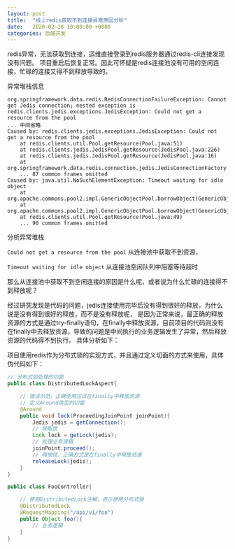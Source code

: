```yaml
---
layout: post
title:  "线上redis获取不到连接异常原因分析"
date:   2020-02-18 10:00:00 +0800
categories: 后端开发
---
```


redis异常，无法获取到连接，运维直接登录到redis服务器通过redis-cli连接发现没有问题。
项目重启后恢复正常。因此可怀疑是redis连接池没有可用的空闲连接，忙碌的连接又得不到释放导致的。

异常堆栈信息

```
org.springframework.data.redis.RedisConnectionFailureException: Cannot get Jedis connection; nested exception is redis.clients.jedis.exceptions.JedisException: Could not get a resource from the pool
... 中间省略
Caused by: redis.clients.jedis.exceptions.JedisException: Could not get a resource from the pool
	at redis.clients.util.Pool.getResource(Pool.java:51)
	at redis.clients.jedis.JedisPool.getResource(JedisPool.java:226)
	at redis.clients.jedis.JedisPool.getResource(JedisPool.java:16)
	at org.springframework.data.redis.connection.jedis.JedisConnectionFactory.fetchJedisConnector(JedisConnectionFactory.java:194)
	... 87 common frames omitted
Caused by: java.util.NoSuchElementException: Timeout waiting for idle object
	at org.apache.commons.pool2.impl.GenericObjectPool.borrowObject(GenericObjectPool.java:449)
	at org.apache.commons.pool2.impl.GenericObjectPool.borrowObject(GenericObjectPool.java:363)
	at redis.clients.util.Pool.getResource(Pool.java:49)
	... 90 common frames omitted
```

分析异常堆栈

`Could not get a resource from the pool` 从连接池中获取不到资源，

`Timeout waiting for idle object` 从连接池空闲队列中阻塞等待超时

那么从连接池中获取不到空闲连接的原因是什么呢，或者说为什么忙碌的连接得不到释放呢？

经过研究发现是代码的问题，jedis连接使用完毕后没有得到很好的释放，为什么说是没有得到很好的释放，而不是没有释放呢，
是因为正常来说，最正确的释放资源的方式是通过try-finally语句，在finally中释放资源，目前项目的代码则没有在finally中去释放资源，导致的问题是中间执行的业务逻辑发生了异常，然后释放资源的代码得不到执行。
具体分析如下：

项目使用redis作为分布式锁的实现方式，并且通过定义切面的方式来使用，具体伪代码如下：

```java
// 分布式锁处理的切面
public class DistributedLockAspect{

    // 错误示范，正确使用应该在finally中释放资源
    // 定义Around类型的切面
    @Around
    public void lock(ProceedingJoinPoint joinPoint){
        Jedis jedis = getConnection();
        // 获取锁
        Lock lock = getLock(jedis);
        // 处理业务逻辑
        joinPoint.proceed(); 
        // 释放锁，正确方式是在finally中释放资源
        releaseLock(jedis);
    }
}

public class FooController{

    // 使用DistributedLock注解，表示使用分布式锁
    @DistributedLock
    @RequestMapping("/api/v1/foo")
    public Object foo(){
        // 业务逻辑
    }
}
```